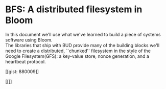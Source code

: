 # BFS: A distributed filesystem in Bloom

In this document we'll use what we've learned to build a piece of systems software using Bloom.  
The libraries that ship with BUD provide many of the building blocks we'll need to create a distributed,
``chunked'' filesystem in the style of the Google Filesystem(GFS):
a key-value store, nonce generation, and a heartbeat protocol.

[[gist: 880009]]

<script src="https://gist.github.com/880009.js"> </script>
[[<script src="https://gist.github.com/880009.js"> </script>]]
